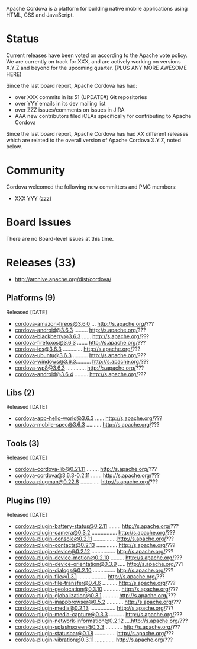 Apache Cordova is a platform for building native mobile applications using 
HTML, CSS and JavaScript.

# Status

Current releases have been voted on according to the Apache vote policy. We are currently on track for XXX, and are actively working on versions X.Y.Z and
beyond for the upcoming quarter. (PLUS ANY MORE AWESOME HERE)

Since the last board report, Apache Cordova has had:

- over XXX commits in its 51 (UPDATE#) Git repositories
- over YYY emails in its dev mailing list
- over ZZZ issues/comments on issues in JIRA
- AAA new contributors filed iCLAs specifically for contributing to 
Apache Cordova

Since the last board report, Apache Cordova has had XX different releases 
which are related to the overall version of Apache Cordova X.Y.Z, noted
below.

# Community

Cordova welcomed the following new committers and PMC members:

- XXX YYY (zzz)

# Board Issues

There are no Board-level issues at this time.

# Releases (33)

- http://archive.apache.org/dist/cordova/

## Platforms (9)

Released [DATE]

- cordova-amazon-fireos@3.6.0 ... http://s.apache.org/???
- cordova-android@3.6.3 ......... http://s.apache.org/???
- cordova-blackberry@3.6.3 ...... http://s.apache.org/???
- cordova-firefoxos@3.6.3 ....... http://s.apache.org/???
- cordova-ios@3.6.3 ............. http://s.apache.org/???
- cordova-ubuntu@3.6.3 .......... http://s.apache.org/???
- cordova-windows@3.6.3.......... http://s.apache.org/???
- cordova-wp8@3.6.3 ............. http://s.apache.org/???
- cordova-android@3.6.4 ......... http://s.apache.org/???

## Libs (2)

Released [DATE]

- cordova-app-hello-world@3.6.3 ...... http://s.apache.org/???
- cordova-mobile-spec@3.6.3 .......... http://s.apache.org/???

## Tools (3)

Released [DATE]

- cordova-cordova-lib@0.21.11 ........ http://s.apache.org/???
- cordova-cordova@3.6.3-0.2.11 ....... http://s.apache.org/???
- cordova-plugman@0.22.8 ............. http://s.apache.org/???

## Plugins (19)

Released [DATE]

- cordova-plugin-battery-status@0.2.11 ........ http://s.apache.org/???
- cordova-plugin-camera@0.3.2 ................. http://s.apache.org/???
- cordova-plugin-console@0.2.11 ................http://s.apache.org/???
- cordova-plugin-contacts@0.2.13 .............. http://s.apache.org/???
- cordova-plugin-device@0.2.12 ................ http://s.apache.org/???
- cordova-plugin-device-motion@0.2.10 ......... http://s.apache.org/???
- cordova-plugin-device-orientation@0.3.9 ..... http://s.apache.org/???
- cordova-plugin-dialogs@0.2.10 ............... http://s.apache.org/???
- cordova-plugin-file@1.3.1 ................... http://s.apache.org/???
- cordova-plugin-file-transfer@0.4.6 .......... http://s.apache.org/???
- cordova-plugin-geolocation@0.3.10 ........... http://s.apache.org/???
- cordova-plugin-globalization@0.3.1 .......... http://s.apache.org/???
- cordova-plugin-inappbrowser@0.5.2 ........... http://s.apache.org/???
- cordova-plugin-media@0.2.13 ................. http://s.apache.org/???
- cordova-plugin-media-capture@0.3.3 .......... http://s.apache.org/???
- cordova-plugin-network-information@0.2.12 ....http://s.apache.org/???
- cordova-plugin-splashscreen@0.3.3 ........... http://s.apache.org/???
- cordova-plugin-statusbar@0.1.8 .............. http://s.apache.org/???
- cordova-plugin-vibration@0.3.11 ............. http://s.apache.org/???
